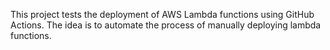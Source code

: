 This project tests the deployment of AWS Lambda functions using GitHub Actions. The idea is to automate the process of manually deploying lambda functions.